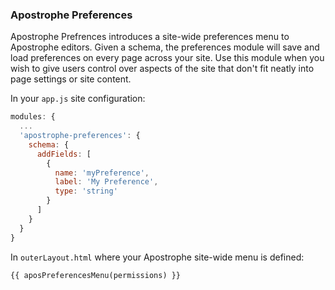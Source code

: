 ### Apostrophe Preferences

Apostrophe Prefrences introduces a site-wide preferences menu to Apostrophe editors. Given a schema, the preferences module will save and load preferences on every page across your site. Use this module when you wish to give users control over aspects of the site that don't fit neatly into page settings or site content.

In your `app.js` site configuration:
```javascript
modules: {
  ...
  'apostrophe-preferences': {
    schema: {
      addFields: [
        {
          name: 'myPreference',
          label: 'My Preference',
          type: 'string'
        }
      ]
    }
  }
}
```

In `outerLayout.html` where your Apostrophe site-wide menu is defined:
```twig
{{ aposPreferencesMenu(permissions) }}
```